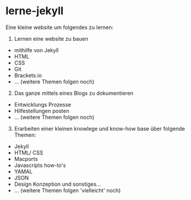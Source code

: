# lerne-jekyll 
Eine kleine website um folgendes zu lernen:

1. Lernen eine website zu bauen
  * mithilfe von Jekyll
  * HTML
  * CSS
  * Git
  * Brackets.io
  * ... (weitere Themen folgen noch)

2. Das ganze mittels eines Blogs zu dokumentieren
  * Entwicklungs Prozesse
  * Hilfestellungen posten
  * ... (weitere Themen folgen noch)

3. Erarbeiten einer kleinen knowlege und know-how base über folgende Themen:
  * Jekyll
  * HTML/ CSS
  * Macports
  * Javascripts how-to's
  * YAMAL
  * JSON
  * Design Konzeption und sonstiges...
  * ... (weitere Themen folgen 'vielleicht' noch)


